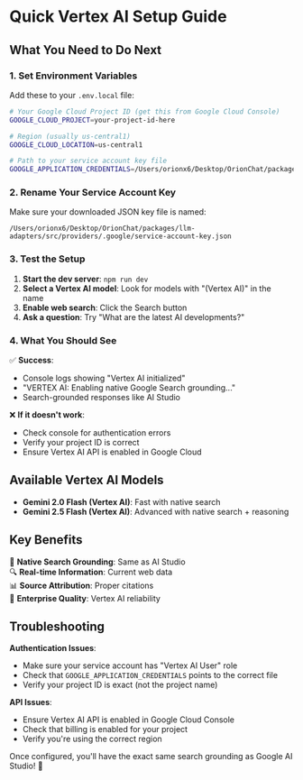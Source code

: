 # Quick Vertex AI Setup Guide

## What You Need to Do Next

### 1. Set Environment Variables

Add these to your `.env.local` file:

```bash
# Your Google Cloud Project ID (get this from Google Cloud Console)
GOOGLE_CLOUD_PROJECT=your-project-id-here

# Region (usually us-central1)
GOOGLE_CLOUD_LOCATION=us-central1

# Path to your service account key file
GOOGLE_APPLICATION_CREDENTIALS=/Users/orionx6/Desktop/OrionChat/packages/llm-adapters/src/providers/.google/service-account-key.json
```

### 2. Rename Your Service Account Key

Make sure your downloaded JSON key file is named:
```
/Users/orionx6/Desktop/OrionChat/packages/llm-adapters/src/providers/.google/service-account-key.json
```

### 3. Test the Setup

1. **Start the dev server**: `npm run dev`
2. **Select a Vertex AI model**: Look for models with "(Vertex AI)" in the name
3. **Enable web search**: Click the Search button
4. **Ask a question**: Try "What are the latest AI developments?"

### 4. What You Should See

✅ **Success**: 
- Console logs showing "Vertex AI initialized"
- "VERTEX AI: Enabling native Google Search grounding..."
- Search-grounded responses like AI Studio

❌ **If it doesn't work**:
- Check console for authentication errors
- Verify your project ID is correct
- Ensure Vertex AI API is enabled in Google Cloud

## Available Vertex AI Models

- **Gemini 2.0 Flash (Vertex AI)**: Fast with native search
- **Gemini 2.5 Flash (Vertex AI)**: Advanced with native search + reasoning

## Key Benefits

🎯 **Native Search Grounding**: Same as AI Studio  
🔍 **Real-time Information**: Current web data  
📊 **Source Attribution**: Proper citations  
🚀 **Enterprise Quality**: Vertex AI reliability  

## Troubleshooting

**Authentication Issues**:
- Make sure your service account has "Vertex AI User" role
- Check that `GOOGLE_APPLICATION_CREDENTIALS` points to the correct file
- Verify your project ID is exact (not the project name)

**API Issues**:
- Ensure Vertex AI API is enabled in Google Cloud Console
- Check that billing is enabled for your project
- Verify you're using the correct region

Once configured, you'll have the exact same search grounding as Google AI Studio! 🎉